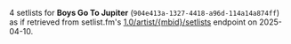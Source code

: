 4 setlists for **Boys Go To Jupiter** (`904e413a-1327-4418-a96d-114a14a874ff`) as if retrieved from setlist.fm's [1.0/artist/{mbid}/setlists](https://api.setlist.fm/docs/1.0/resource__1.0_artist__mbid__setlists.html) endpoint on 2025-04-10.
